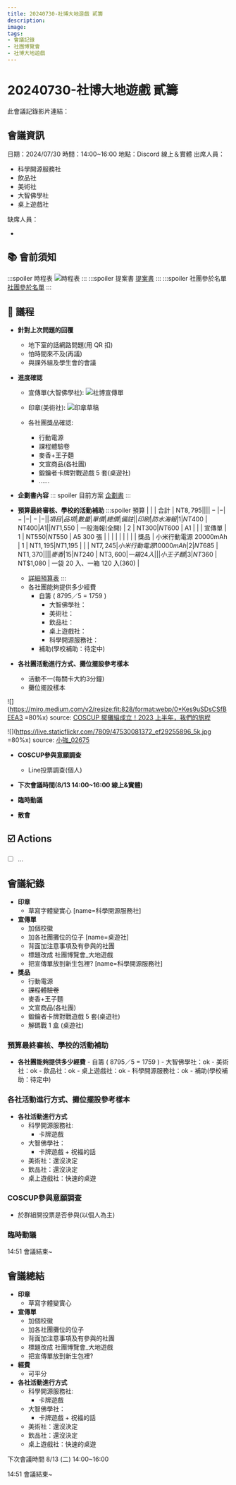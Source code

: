```yaml
---
title: 20240730-社博大地遊戲 貳籌
description:
image:
tags:
- 會議記錄
- 社團博覽會
- 社博大地遊戲
---
```

# 20240730-社博大地遊戲 貳籌
此會議記錄影片連結：
## 會議資訊
日期：2024/07/30
時間：14:00~16:00
地點：Discord 線上＆實體 
出席人員：

- 科學開源服務社
- 飲品社
- 美術社
- 大智佛學社
- 桌上遊戲社

缺席人員： 

- 

## 📚 會前須知
:::spoiler 時程表
![時程表](https://hackmd.io/_uploads/Skx24JUFC.png)
:::
:::spoiler 提案書
[提案書](https://hackmd.io/@ttussc/By4ntidI0)
:::
:::spoiler 社團參於名單
[社團參於名單](https://hackmd.io/@ttussc/B1VRLrYuC)
:::

## 📣 議程
- **針對上次問題的回覆**
    - 地下室的話網路問題(用 QR 扣)
    - 怕時間來不及(再議)
    - 與課外組及學生會的會議
- **進度確認**
  - 宣傳單(大智佛學社):
   ![社博宣傳單](https://hackmd.io/_uploads/SkKIGTEt0.jpg)
  - 印章(美術社):
   ![印章草稿](https://hackmd.io/_uploads/BJ9OlCEtR.png)

  - 各社團獎品確認: 
     - 行動電源
     - 課程體驗卷
     - 麥香+王子麵
     - 文宣商品(各社團) 
     - 鍛鑰者卡牌對戰遊戲 5 套(桌遊社)
     - ...... 
- **企劃書內容**
  :::   spoiler 目前方案 
  [企劃書](https://hackmd.io/@ttussc/SyaHsqjdR)
  :::
- **預算最終審核、學校的活動補助**
   :::spoiler 預算
    |  |  | 合計 | NT$8,795 |  |   |
    |-|-|-|-|-|-|
    | 項目 | 品項 | 數量 | 單價 | 總價 | 備註  |
    | 印刷 | 防水海報 | 1 | NT$400 | NT$400 | A1  |
    | NT$1,550 | 一般海報(全開) | 2 | NT$300 | NT$600 | A1  |
    |  | 宣傳單 | 1 | NT$550 | NT$550 | A5 300 張  |
    |  |  |  |  |  |  |
    | 獎品 | 小米行動電源 20000mAh | 1 | NT$1,195 | NT$1,195 |   |
    | NT$7,245 | 小米行動電源 10000mAh | 2 | NT$685 | NT$1,370 |   |
    |  | 麥香 | 15 | NT$240 | NT$3,600 | 一箱 24 入  |
    |  | 小王子麵 | 3 | NT$360 | NT$1,080 | 一袋 20 入、一箱 120 入(360)  |

    - [詳細預算表](https://docs.google.com/spreadsheets/d/1MJFy3ew8aJZcvTzbVAr93UNjYqDZQ8budCVvntHkk7Q/edit?usp=sharing)
    :::
    - 各社團能夠提供多少經費
        - 自籌 ( 8795／5 = 1759 )
            - 大智佛學社：
            - 美術社：
            - 飲品社：
            - 桌上遊戲社：
            - 科學開源服務社： 
        - 補助(學校補助：待定中) 
- **各社團活動進行方式、攤位擺設參考樣本**
    - 活動不一(每關卡大約3分鐘)
    - 攤位擺設樣本
    
![](https://miro.medium.com/v2/resize:fit:828/format:webp/0*Kes9uSDsCSfBEEA3 =80%x)
source: [COSCUP 擺攤組成立！2023 上半年，我們的旅程](https://coscup.medium.com/coscup-%E6%93%BA%E6%94%A4%E7%B5%84%E6%88%90%E7%AB%8B-2023-%E4%B8%8A%E5%8D%8A%E5%B9%B4-%E6%88%91%E5%80%91%E7%9A%84%E6%97%85%E7%A8%8B-6e42633ed01)

![](https://live.staticflickr.com/7809/47530081372_ef29255896_5k.jpg =80%x)
source: [小強_02675](https://www.flickr.com/photos/sitcon/47530081372/)

- **COSCUP參與意願調查**
  - Line投票調查(個人)
- **下次會議時間(8/13 14:00~16:00 線上&實體)**

- **臨時動議**
- **散會**

## ☑️ Actions
- [ ] ... 

## 會議紀錄
- **印章**
    - 草寫字體變實心
      [name=科學開源服務社]
- **宣傳單**
    - 加個校徽
    - 加各社團攤位的位子
    [name=桌遊社]
    - 背面加注意事項及有參與的社團
    - 標題改成 社團博覽會_大地遊戲
    - 把宣傳單放到新生包裡?
    [name=科學開源服務社]
- **獎品**
    - 行動電源
    - ~~課程體驗卷~~
    - 麥香+王子麵
    - 文宣商品(各社團)
    - 鍛鑰者卡牌對戰遊戲 5 套(桌遊社)
    - 解碼戰 1 盒 (桌遊社)
### 預算最終審核、學校的活動補助
- **各社團能夠提供多少經費**
        - 自籌 ( 8795／5 = 1759 )
            - 大智佛學社：ok
            - 美術社：ok
            - 飲品社：ok
            - 桌上遊戲社：ok
            - 科學開源服務社：ok 
            - 補助(學校補助：待定中) 

### 各社活動進行方式、攤位擺設參考樣本 
- **各社活動進行方式**
    - 科學開源服務社:
        - 卡牌遊戲 
    - 大智佛學社：
        - 卡牌遊戲 + 祝福的話 
    - 美術社：還沒決定
    - 飲品社：還沒決定
    - 桌上遊戲社：快速的桌遊
### COSCUP參與意願調查
- 於群組開投票是否參與(以個人為主)
### 臨時動議 


14:51 會議結束~

## 會議總結
- **印章**
    - 草寫字體變實心
- **宣傳單**
    - 加個校徽
    - 加各社團攤位的位子
    - 背面加注意事項及有參與的社團
    - 標題改成 社團博覽會_大地遊戲
    - 把宣傳單放到新生包裡?
- **經費**
    - 可平分 
- **各社活動進行方式**
    - 科學開源服務社:
        - 卡牌遊戲 
    - 大智佛學社：
        - 卡牌遊戲 + 祝福的話 
    - 美術社：還沒決定
    - 飲品社：還沒決定
    - 桌上遊戲社：快速的桌遊 

下次會議時間 8/13 (二) 14:00~16:00


14:51 會議結束~